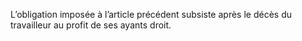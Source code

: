 L’obligation imposée à l’article précédent subsiste après le décès du travailleur au profit de ses ayants droit.